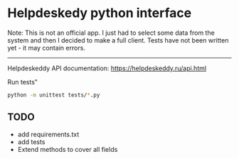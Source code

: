 
# Helpdeskedy python interface

Note: This is not an official app. I just had to select some data from the system and then I decided to make a full client. Tests have not been written yet - it may contain errors.

------------

Helpdeskeddy API documentation: https://helpdeskeddy.ru/api.html


Run tests"
```sh
python -m unittest tests/*.py
```

## TODO
- add requirements.txt
- add tests
- Extend methods to cover all fields